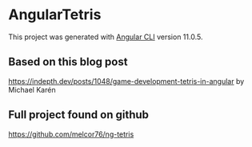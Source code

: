 # AngularTetris

This project was generated with [Angular CLI](https://github.com/angular/angular-cli) version 11.0.5.

## Based on this blog post

https://indepth.dev/posts/1048/game-development-tetris-in-angular
by Michael Karén

## Full project found on github

https://github.com/melcor76/ng-tetris
